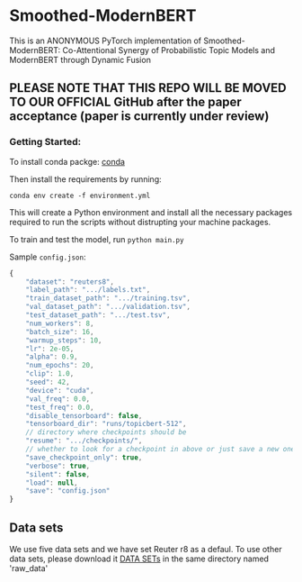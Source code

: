 # Smoothed-ModernBERT
This is an ANONYMOUS PyTorch implementation of Smoothed-ModernBERT: Co-Attentional Synergy of Probabilistic Topic Models and ModernBERT through Dynamic Fusion

## PLEASE NOTE THAT THIS REPO WILL BE MOVED TO OUR OFFICIAL GitHub after the paper acceptance (paper is currently under review)


### Getting Started:

To install conda packge: [conda](https://conda.io/projects/conda/en/latest/user-guide/install/index.html)

Then install the requirements by running:
```
conda env create -f environment.yml
```

This will create a Python environment and install all the necessary packages required to run the scripts without distrupting your machine packages.

To train and test the model, run `python main.py` 


Sample `config.json`:

```js
{
    "dataset": "reuters8",
    "label_path": ".../labels.txt",
    "train_dataset_path": ".../training.tsv",
    "val_dataset_path": ".../validation.tsv",
    "test_dataset_path": ".../test.tsv",
    "num_workers": 8,
    "batch_size": 16,
    "warmup_steps": 10,
    "lr": 2e-05,
    "alpha": 0.9,
    "num_epochs": 20,
    "clip": 1.0,
    "seed": 42,
    "device": "cuda",
    "val_freq": 0.0,
    "test_freq": 0.0,
    "disable_tensorboard": false,
    "tensorboard_dir": "runs/topicbert-512",
    // directory where checkpoints should be
    "resume": ".../checkpoints/", 
    // whether to look for a checkpoint in above or just save a new one there
    "save_checkpoint_only": true, 
    "verbose": true,
    "silent": false,
    "load": null,
    "save": "config.json"
}
```


## Data sets
We use five data sets and we have set Reuter r8 as a defaul. To use other data sets, please download it [DATA SETs](https://disi.unitn.it/moschitti/corpora.htm) in the same directory named 'raw_data'  


